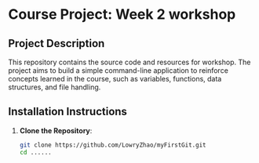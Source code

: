 # Course Project: Week 2 workshop

## Project Description
This repository contains the source code and resources for workshop. The project aims to build a simple command-line application to reinforce concepts learned in the course, such as variables, functions, data structures, and file handling.

## Installation Instructions
1. **Clone the Repository**:
   ```bash
   git clone https://github.com/LowryZhao/myFirstGit.git
   cd ...... 
